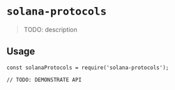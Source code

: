 # `solana-protocols`

> TODO: description

## Usage

```
const solanaProtocols = require('solana-protocols');

// TODO: DEMONSTRATE API
```

